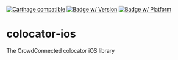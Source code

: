[![Carthage compatible](https://img.shields.io/badge/Carthage-compatible-4BC51D.svg?style=flat)](https://github.com/Carthage/Carthage)
[![Badge w/ Version](https://cocoapod-badges.herokuapp.com/v/CCLocation/badge.png)](https://cocoapod-badges.herokuapp.com/v/CCLocation/badge.png)
[![Badge w/ Platform](https://cocoapod-badges.herokuapp.com/p/CCLocation/badge.png)](https://cocoapod-badges.herokuapp.com/p/CCLocation/badge.png)

# colocator-ios
The CrowdConnected colocator iOS library
